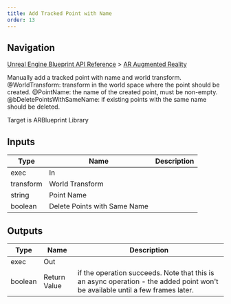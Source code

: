 ```yaml
---
title: Add Tracked Point with Name
order: 13
---
```

## Navigation

[Unreal Engine Blueprint API Reference](https://dev.epicgames.com/documentation/en-us/unreal-engine/BlueprintAPI) > [AR Augmented Reality](https://dev.epicgames.com/documentation/en-us/unreal-engine/BlueprintAPI/ARAugmentedReality)

Manually add a tracked point with name and world transform.
@WorldTransform: transform in the world space where the point should be created.
@PointName: the name of the created point, must be non-empty.
@bDeletePointsWithSameName: if existing points with the same name should be deleted.

Target is ARBlueprint Library

## Inputs

| Type | Name | Description |
| --- | --- | --- |
| exec | In |  |
| transform | World Transform |  |
| string | Point Name |  |
| boolean | Delete Points with Same Name |  |

## Outputs

| Type | Name | Description |
| --- | --- | --- |
| exec | Out |  |
| boolean | Return Value | if the operation succeeds. Note that this is an async operation - the added point won't be available until a few frames later. |
